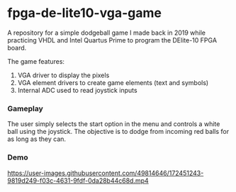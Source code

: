 # fpga-de-lite10-vga-game
 A repository for a simple dodgeball game I made back in 2019 while practicing VHDL and Intel Quartus Prime to program the DElite-10 FPGA board.

The game features:
1) VGA driver to display the pixels
2) VGA element drivers to create game elements (text and symbols)
2) Internal ADC used to read joystick inputs

### Gameplay
The user simply selects the start option in the menu and controls a white ball using the joystick. The objective is to dodge from incoming red balls for as long as they can.

### Demo
https://user-images.githubusercontent.com/49814646/172451243-9819d249-f03c-4631-9fdf-0da28b44c68d.mp4
